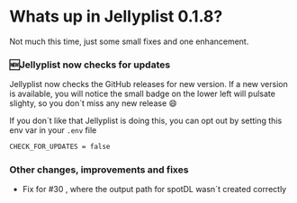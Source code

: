 # Whats up in Jellyplist 0.1.8?
Not much this time, just some small fixes and one enhancement.

### 🆕Jellyplist now checks for updates
Jellyplist now checks the GitHub releases for new version. 
If a new version is available, you will notice the small badge on the lower left will pulsate slighty, so you don´t miss any new release :smile:

If you don´t like that Jellyplist is doing this, you can opt out by setting this env var in your `.env` file
```bash
CHECK_FOR_UPDATES = false
```

### Other changes, improvements and fixes
- Fix for #30 , where the output path for spotDL wasn´t created correctly
 